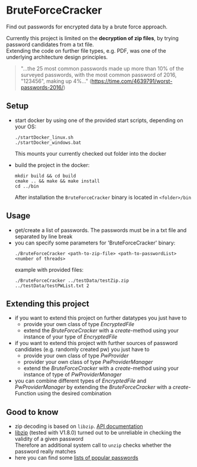 # BruteForceCracker #

Find out passwords for encrypted data by a brute force approach.  

Currently this project is limited on the **decryption of zip files**, by trying password candidates from a txt file.  
Extending the code on further file types, e.g. PDF, was one of the underlying architecture design principles.

>"...the 25 most common passwords made up more than 10% of the surveyed passwords, with the most common password of 2016, "123456", making up 4%..."
(https://time.com/4639791/worst-passwords-2016/)


## Setup ##
- start docker by using one of the provided start scripts, depending on your OS:
  ```
  ./startDocker_linux.sh
  ./startDocker_windows.bat
  ```
  This mounts your currently checked out folder into the docker

- build the project in the docker:
   ```
  mkdir build && cd build
  cmake .. && make && make install
  cd ../bin 
  ```
  
  After installation the `BruteForceCracker` binary is located in `<folder>/bin`

## Usage ##
- get/create a list of passwords. The passwords must be in a txt file and separated by line break 
- you can specify some parameters for 'BruteForceCracker' binary:
  ```
  ./BruteForceCracker <path-to-zip-file> <path-to-passwordList> <number of threads>
  ```
  example with provided files:
  ```
  ./BruteForceCracker ../testData/testZip.zip ../testData/testPWList.txt 2
  ```
## Extending this project ##
- if you want to extend this project on further datatypes you just have to 
  - provide your own class of type *EncryptedFile*
  - extend the *BruteForceCracker* with a *create*-method using your instance of your type of *EncryptedFile*
- if you want to extend this project with further sources of password candidates (e.g. randomly created pw) you just have to
  - provide your own class of type *PwProvider*
  - provider your own class of type *PwProviderManager*
  - extend the *BruteForceCracker* with a *create*-method using your instance of type of *PwProviderManager*
- you can combine different types of *EncryptedFile* and *PwProviderManager* by extending the *BruteForceCracker* with a *create*-Function using the desired combination

## Good to know ##
- zip decoding is based on `libzip`. [API documentation](https://libzip.org/documentation/)
- [libzip](https://libzip.org/) (tested with V1.8.0) turned out to be unreliable in checking the validity of a given password  
  Therefore an additional system call to `unzip` checks whether the password really matches
- here you can find some [lists of popular passwords](https://github.com/danielmiessler/SecLists/tree/master/Passwords/Common-Credentials)   
